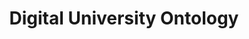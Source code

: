 ---
schema: default
title: Digital University Ontology
notes: <span style='color:MediumSeaGreen'>Ontology</span> - This ontology models and represents the information regarding the research activities of the University of Trento (UNITN), as well as its staff. Downloading resources is only request basis by filling a simple form.
organization: University of Trento
resources:
  - name: DU ontology
    url: >-
      https://raw.githubusercontent.com/datascientiafoundation/LiveDataUNITN-DREP/main/Knowledge%20Resources/UNITN-DU.owl
    format: owl
    reference_domain_language: <a style=text-decoration:underline href="https://datascientiafoundation.github.io/LiveDataUNITN/datasets/DU-UNITN-language/">Digital University Concepts</a>
    size: '66.4 KB'
license: 'https://creativecommons.org/licenses/by-nc-sa/4.0/'
category:
  - Digital University
type:
  - Knowledge
  
maintainer: Simone Bocca
maintainer_email: simone.bocca@unitn.it
creator: Simone Bocca
creator_email: 'simone.bocca@unitn.it'
publisher: DataScientia Foundation
owner: University of Trento
validator: Simone Bocca
keyword: 'words, concepts, university'
domain: University of Trento
language: English, Italian
generating_activity: DataScientia LiveData UNITN Catalog Publication
modification_datetime: '15/04/2024'
---